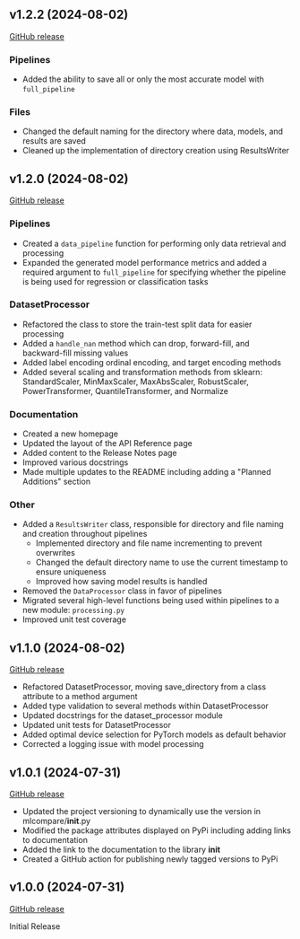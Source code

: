 ## v1.2.2 (2024-08-02)

[GitHub release](https://github.com/MitchMedeiros/MLCompare/tag/v1.2.2)

### Pipelines
- Added the ability to save all or only the most accurate model with `full_pipeline`

### Files
- Changed the default naming for the directory where data, models, and results are saved
- Cleaned up the implementation of directory creation using ResultsWriter

## v1.2.0 (2024-08-02)

[GitHub release](https://github.com/MitchMedeiros/MLCompare/tag/v1.2.0)

### Pipelines
- Created a `data_pipeline` function for performing only data retrieval and processing
- Expanded the generated model performance metrics and added a required argument to `full_pipeline` for specifying whether the pipeline is being used for regression or classification tasks

### DatasetProcessor
- Refactored the class to store the train-test split data for easier processing
- Added a `handle_nan` method which can drop, forward-fill, and backward-fill missing values
- Added label encoding ordinal encoding, and target encoding methods
- Added several scaling and transformation methods from sklearn: StandardScaler, MinMaxScaler, MaxAbsScaler, RobustScaler, PowerTransformer, QuantileTransformer, and Normalize

### Documentation
- Created a new homepage
- Updated the layout of the API Reference page
- Added content to the Release Notes page
- Improved various docstrings
- Made multiple updates to the README including adding a "Planned Additions" section

### Other
- Added a `ResultsWriter` class, responsible for directory and file naming and creation throughout pipelines
    - Implemented directory and file name incrementing to prevent overwrites
    - Changed the default directory name to use the current timestamp to ensure uniqueness
    - Improved how saving model results is handled
- Removed the `DataProcessor` class in favor of pipelines
- Migrated several high-level functions being used within pipelines to a new module: `processing.py`
- Improved unit test coverage

## v1.1.0 (2024-08-02)

[GitHub release](https://github.com/MitchMedeiros/MLCompare/tag/v1.1.0)

- Refactored DatasetProcessor, moving save_directory from a class attribute to a method argument
- Added type validation to several methods within DatasetProcessor
- Updated docstrings for the dataset_processor module
- Updated unit tests for DatasetProcessor
- Added optimal device selection for PyTorch models as default behavior
- Corrected a logging issue with model processing

## v1.0.1 (2024-07-31)

[GitHub release](https://github.com/MitchMedeiros/MLCompare/tag/v1.0.1)

- Updated the project versioning to dynamically use the version in mlcompare/__init__.py
- Modified the package attributes displayed on PyPi including adding links to documentation
- Added the link to the documentation to the library __init__
- Created a GitHub action for publishing newly tagged versions to PyPi

## v1.0.0 (2024-07-31)

[GitHub release](https://github.com/MitchMedeiros/MLCompare/tag/v1.0.0)

Initial Release
